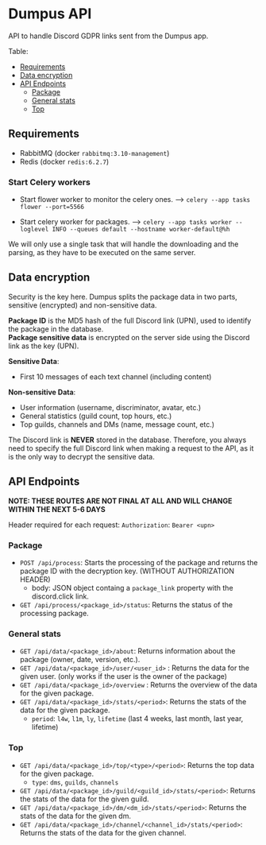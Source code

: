 # Dumpus API

API to handle Discord GDPR links sent from the Dumpus app.

Table:
* [Requirements](#requirements)
* [Data encryption](#data-encryption)
* [API Endpoints](#api-endpoints)
    * [Package](#package)
    * [General stats](#general-stats)
    * [Top](#top)

## Requirements

* RabbitMQ (docker `rabbitmq:3.10-management`)
* Redis (docker `redis:6.2.7`)

### Start Celery workers

* Start flower worker to monitor the celery ones.
--> `celery --app tasks flower --port=5566`

* Start celery worker for packages.
--> `celery --app tasks worker --loglevel INFO --queues default --hostname worker-default@%h`

We will only use a single task that will handle the downloading and the parsing, as they have to be executed on the same server.

## Data encryption

Security is the key here. Dumpus splits the package data in two parts, sensitive (encrypted) and non-sensitive data.

**Package ID** is the MD5 hash of the full Discord link (UPN), used to identify the package in the database.  
**Package sensitive data** is encrypted on the server side using the Discord link as the key (UPN).

**Sensitive Data**:
* First 10 messages of each text channel (including content)

**Non-sensitive Data**:
* User information (username, discriminator, avatar, etc.)
* General statistics (guild count, top hours, etc.)
* Top guilds, channels and DMs (name, message count, etc.)

The Discord link is **NEVER** stored in the database. Therefore, you always need to specify the full Discord link when making a request to the API, as it is the only way to decrypt the sensitive data.

## API Endpoints

**NOTE: THESE ROUTES ARE NOT FINAL AT ALL AND WILL CHANGE WITHIN THE NEXT 5-6 DAYS**

Header required for each request: `Authorization`: `Bearer <upn>`

### Package

* `POST /api/process`: Starts the processing of the package and returns the package ID with the decryption key. (WITHOUT AUTHORIZATION HEADER)
    * body: JSON object containg a `package_link` property with the discord.click link. 
* `GET /api/process/<package_id>/status`: Returns the status of the processing package.

### General stats

* `GET /api/data/<package_id>/about`: Returns information about the package (owner, date, version, etc.).
* `GET /api/data/<package_id>/user/<user_id>` : Returns the data for the given user. (only works if the user is the owner of the package)
* `GET /api/data/<package_id>/overview` : Returns the overview of the data for the given package.
* `GET /api/data/<package_id>/stats/<period>`: Returns the stats of the data for the given package.
    * `period`: `l4w`, `l1m`, `ly`, `lifetime` (last 4 weeks, last month, last year, lifetime)

### Top

* `GET /api/data/<package_id>/top/<type>/<period>`: Returns the top data for the given package.
    * `type`: `dms`, `guilds`, `channels`
* `GET /api/data/<package_id>/guild/<guild_id>/stats/<period>`: Returns the stats of the data for the given guild.
* `GET /api/data/<package_id>/dm/<dm_id>/stats/<period>`: Returns the stats of the data for the given dm.
* `GET /api/data/<package_id>/channel/<channel_id>/stats/<period>`: Returns the stats of the data for the given channel.

